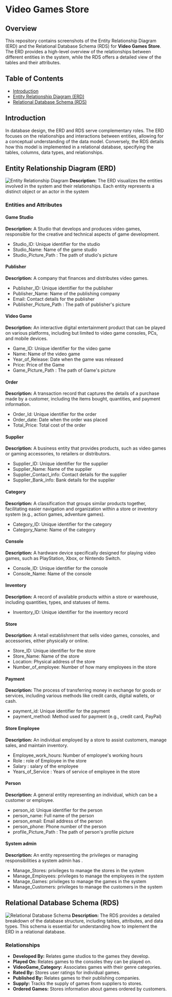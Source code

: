 # Video Games Store

## Overview
This repository contains screenshots of the Entity Relationship Diagram (ERD) and the Relational Database Schema (RDS) for **Video Games Store**. The ERD provides a high-level overview of the relationships between different entities in the system, while the RDS offers a detailed view of the tables and their attributes.

## Table of Contents
- [Introduction](#introduction)
- [Entity Relationship Diagram (ERD)](#entity-relationship-diagram-erd)
- [Relational Database Schema (RDS)](#relational-database-schema-rds)

## Introduction
In database design, the ERD and RDS serve complementary roles. The ERD focuses on the relationships and interactions between entities, allowing for a conceptual understanding of the data model. Conversely, the RDS details how this model is implemented in a relational database, specifying the tables, columns, data types, and relationships.

## Entity Relationship Diagram (ERD)
![Entity Relationship Diagram](path/to/erd.png)
**Description:** The ERD visualizes the entities involved in the system and their relationships. Each entity represents a distinct object or an actor in the system 

### Entities and Attributes

#### Game Studio
**Description:** A Studio that develops and produces video games, responsible for the creative and technical aspects of game development.
- Studio_ID: Unique identifier for the studio
- Studio_Name: Name of the game studio
- Studio_Picture_Path : The path of studio's picture 

#### Publisher
**Description:** A company that finances and distributes video games.
- Publisher_ID: Unique identifier for the publisher
- Publisher_Name: Name of the publishing company
- Email: Contact details for the publisher
- Publisher_Picture_Path : The path of publisher's picture 

#### Video Game
**Description:** An interactive digital entertainment product that can be played on various platforms, including but limited to video game consoles, PCs, and mobile devices.
- Game_ID: Unique identifier for the video game
- Name: Name of the video game
- Year_of_Release: Date when the game was released
- Price: Price of the Game
- Game_Picture_Path : The path of Game's picture 



#### Order
**Description:** A transaction record that captures the details of a purchase made by a customer, including the items bought, quantities, and payment information.
- Order_Id: Unique identifier for the order
- Order_date: Date when the order was placed
- Total_Price: Total cost of the order



#### Supplier
**Description:** A business entity that provides products, such as video games or gaming accessories, to retailers or distributors.
- Supplier_ID: Unique identifier for the supplier
- Supplier_Name: Name of the supplier
- Supplier_Contact_info: Contact details for the supplier
- Supplier_Bank_info: Bank details for the supplier

#### Category
**Description:** A classification that groups similar products together, facilitating easier navigation and organization within a store or inventory system (e.g., action games, adventure games).
- Category_ID: Unique identifier for the category
- Category_Name: Name of the category

#### Console
**Description:** A hardware device specifically designed for playing video games, such as PlayStation, Xbox, or Nintendo Switch.
- Console_ID: Unique identifier for the console
- Console_Name: Name of the console


#### Inventory
**Description:** A record of available products within a store or warehouse, including quantities, types, and statuses of items.
- Inventory_ID: Unique identifier for the inventory record



#### Store
**Description:** A retail establishment that sells video games, consoles, and accessories, either physically or online.
- Store_ID: Unique identifier for the store
- Store_Name: Name of the store
- Location: Physical address of the store
- Number_of_employee: Number of how many employees in the store

#### Payment
**Description:** The process of transferring money in exchange for goods or services, including various methods like credit cards, digital wallets, or cash.
- payment_id: Unique identifier for the payment
- payment_method: Method used for payment (e.g., credit card, PayPal)


#### Store Employee
**Description:** An individual employed by a store to assist customers, manage sales, and maintain inventory.
- Employee_work_hours: Number of employee's working hours
- Role : role of Employee in the store 
- Salary : salary of the employee 
- Years_of_Service : Years of service of employee in the store 


#### Person
**Description:** A general entity representing an individual, which can be a customer or employee.
- person_id: Unique identifier for the person
- person_name: Full name of the person
- person_email: Email address of the person
- person_phone: Phone number of the person
- profile_Picture_Path : The path of person's profile picture 

#### System admin
**Description:** An entity representing the privileges or managing responsibilities a system admin has .
- Manage_Stores: privileges to manage the stores in the system  
- Manage_Employees: privileges to manage the employees in the system  
- Manage_Games: privileges to manage the games in the system  
- Manage_Customers: privileges to manage the customers in the system 


## Relational Database Schema (RDS)
![Relational Database Schema](path/to/rds.png)
**Description:** The RDS provides a detailed breakdown of the database structure, including tables, attributes, and data types. This schema is essential for understanding how to implement the ERD in a relational database.

### Relationships
- **Developed By:** Relates game studios to the games they develop.
- **Played On:** Relates games to the consoles they can be played on.
- **VideoGame_Category:** Associates games with their genre categories.
- **Rated By:** Stores user ratings for individual games.
- **Published By:** Relates games to their publishing companies.
- **Supply:** Tracks the supply of games from suppliers to stores.
- **Ordered Games:** Stores information about games ordered by customers.
